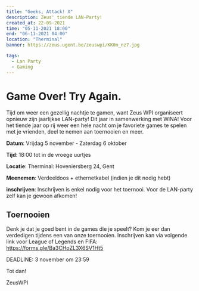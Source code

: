 ```yaml
---
title: "Geeks, Attack! X"
description: Zeus' tiende LAN-Party!
created_at: 22-09-2021
time: "05-11-2021 18:00"
end: "06-11-2021 04:00"
location: "Therminal"
banner: https://zeus.ugent.be/zeuswpi/KK0m_nz7.jpg

tags:
  - Lan Party
  - Gaming
---
```


# Game Over! Try Again.

Tijd om weer een gezellig nachtje te gamen, want Zeus WPI organiseert opnieuw zijn jaarlijkse LAN-party! Dit jaar in samenwerking met WiNA! Voor het tiende jaar op rij weer een hele nacht om je favoriete games te spelen met je vrienden, deel te nemen aan toernooien en meer.

**Datum**: Vrijdag 5 november - Zaterdag 6 oktober

**Tijd**: 18:00 tot in de vroege uurtjes

**Locatie**: Therminal: Hoveniersberg 24, Gent

**Meenemen**: Verdeeldoos + ethernetkabel (indien je dit nodig hebt)

**inschrijven**: Inschrijven is enkel nodig voor het toernooi. Voor de LAN-party zelf kan je gewoon afkomen!

## Toernooien

Denk je dat je goed bent in de games die je speelt? Kom je eer dan verdedigen tijdens een van onze toernooien. Inschrijven kan via volgende link voor League of Legends en FIFA:
https://forms.gle/Ba3CHoZL3X6SV1Ht5

DEADLINE: 3 november om 23:59


Tot dan!

ZeusWPI
